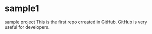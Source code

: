 # sample1
sample project
This is the first repo crreated in GitHub.
GitHub is very useful for developers.
